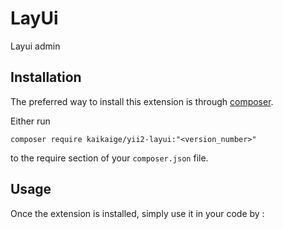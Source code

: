 LayUi
=====
Layui admin

Installation
------------

The preferred way to install this extension is through [composer](http://getcomposer.org/download/).

Either run

```
composer require kaikaige/yii2-layui:"<version_number>"
```

to the require section of your `composer.json` file.


Usage
-----

Once the extension is installed, simply use it in your code by  :
